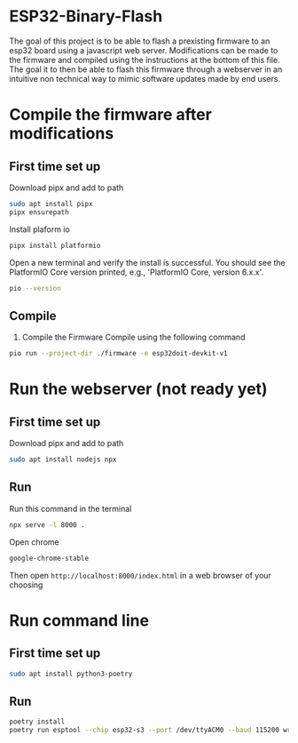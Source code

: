 ESP32-Binary-Flash
=========================================
The goal of this project is to be able to flash a prexisting firmware to an esp32 board using a javascript web server.
Modifications can be made to the firmware and compiled using the instructions at the bottom of this file. The goal it to then be able to flash this firmware through a webserver in an intuitive non technical way to mimic software updates made by end users.


# Compile the firmware after modifications
## First time set up
Download pipx and add to path
```bash
sudo apt install pipx
pipx ensurepath
```
Install plaform io
```bash
pipx install platformio
```

Open a new terminal and verify the install is successful.
You should see the PlatformIO Core version printed, e.g., 'PlatformIO Core, version 6.x.x'.
```bash
pio --version
```

## Compile
1. Compile the Firmware
Compile using the following command
```bash
pio run --project-dir ./firmware -e esp32doit-devkit-v1
```


# Run the webserver (not ready yet)
## First time set up
Download pipx and add to path
```bash
sudo apt install nodejs npx
```

## Run
Run this command in the terminal
```bash
npx serve -l 8000 .
```

Open chrome
```bash
google-chrome-stable
```
Then open `http://localhost:8000/index.html` in a web browser of your choosing



# Run command line
## First time set up
```bash
sudo apt install python3-poetry
```

## Run
```bash
poetry install
poetry run esptool --chip esp32-s3 --port /dev/ttyACM0 --baud 115200 write-flash -z 0x1000 firmware/.pio/build/esp32s3-wroom-1-n16r8/firmware.bin
```



